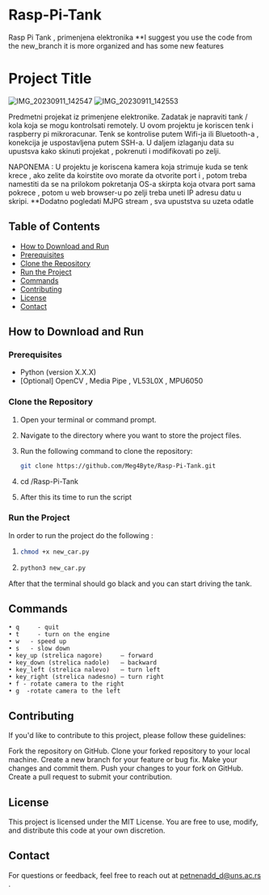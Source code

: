 # Rasp-Pi-Tank
Rasp Pi Tank , primenjena elektronika
**I suggest you use the code from the new_branch it is more organized and has some new features

# Project Title
![IMG_20230911_142547](https://github.com/Meg4Byte/Rasp-Pi-Tank/assets/121357383/890a5547-031a-4c4b-86ca-ac3200c185d9)
![IMG_20230911_142553](https://github.com/Meg4Byte/Rasp-Pi-Tank/assets/121357383/10be3bdd-a0c3-4638-9220-1124b2f66e68)

Predmetni projekat iz primenjene elektronike.
Zadatak je napraviti tank / kola koja se mogu kontrolsati remotely.
U ovom projektu je koriscen tenk i raspberry pi mikroracunar.
Tenk se kontrolise putem Wifi-ja ili Bluetooth-a , konekcija je uspostavljena putem SSH-a.
U daljem izlaganju data su upustsva kako skinuti projekat , pokrenuti i modifikovati po zelji.

NAPONEMA : U projektu je koriscena kamera koja strimuje kuda se tenk krece , ako zelite da 
koirstite ovo morate da otvorite port i  , potom treba namestiti da se na prilokom pokretanja OS-a skirpta koja otvara port sama
pokrece , potom u web browser-u po zelji treba uneti IP adresu datu u skripi.
**Dodatno pogledati MJPG stream , sva upuststva su uzeta odatle

## Table of Contents

- [How to Download and Run](#how-to-download-and-run)
- [Prerequisites](#prerequisites)
- [Clone the Repository](#clone-the-repository)
- [Run the Project](#run-the-project)
- [Commands](#how-to-actually-drive)
- [Contributing](#contributing)
- [License](#license)
- [Contact](#contact)
  
## How to Download and Run

### Prerequisites

- Python (version X.X.X)
- [Optional] OpenCV , Media Pipe , VL53L0X , MPU6050

### Clone the Repository

1. Open your terminal or command prompt.

2. Navigate to the directory where you want to store the project files.

3. Run the following command to clone the repository:

   ```bash
   git clone https://github.com/Meg4Byte/Rasp-Pi-Tank.git

4. cd /Rasp-Pi-Tank

5. After this its time to run the script

### Run the Project

In order to run the project do the following :

   1. ```bash
      chmod +x new_car.py

   2. ```bash
      python3 new_car.py

After that the terminal should go black and you can start driving the tank.

## Commands


    • q 	- quit
    • t 	- turn on the engine 
    • w	  - speed up
    • s	  - slow down
    • key_up (strelica nagore)     – forward
    • key_down (strelica nadole)   – backward
    • key_left (strelica nalevo)   – turn left
    • key_right (strelica nadesno) – turn right
    • f	- rotate camera to the right
    • g	 -rotate camera to the left  

## Contributing

   If you'd like to contribute to this project, please follow these guidelines:
   
   Fork the repository on GitHub.
   Clone your forked repository to your local machine.
   Create a new branch for your feature or bug fix.
   Make your changes and commit them.
   Push your changes to your fork on GitHub.
   Create a pull request to submit your contribution.
   
## License 

This project is licensed under the MIT License. You are free to use, modify, and distribute this code at your own discretion.

## Contact

For questions or feedback, feel free to reach out at petnenadd_d@uns.ac.rs .
